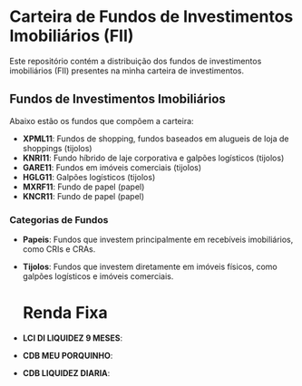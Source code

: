 # Carteira de Fundos de Investimentos Imobiliários (FII)

Este repositório contém a distribuição dos fundos de investimentos imobiliários (FII) presentes na minha carteira de investimentos.

## Fundos de Investimentos Imobiliários

Abaixo estão os fundos que compõem a carteira:


- **XPML11**: Fundos de shopping, fundos baseados em alugueis de loja de shoppings (tijolos)
- **KNRI11**: Fundo híbrido de laje corporativa e galpões logísticos (tijolos)
- **GARE11**: Fundos em imóveis comerciais (tijolos)
- **HGLG11**: Galpões logísticos (tijolos)
- **MXRF11**: Fundo de papel (papel)
- **KNCR11**: Fundo de papel (papel)

### Categorias de Fundos

- **Papeis**: Fundos que investem principalmente em recebíveis imobiliários, como CRIs e CRAs.
- **Tijolos**: Fundos que investem diretamente em imóveis físicos, como galpões logísticos e imóveis comerciais.

  # Renda Fixa

- **LCI DI LIQUIDEZ 9 MESES**:
- **CDB MEU PORQUINHO**:
- **CDB LIQUIDEZ DIARIA**:
